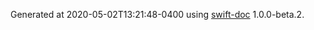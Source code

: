 Generated at 2020-05-02T13:21:48-0400 using [swift-doc](https://github.com/SwiftDocOrg/swift-doc) 1.0.0-beta.2.
